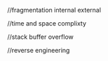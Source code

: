 
//fragmentation internal external

//time and space complixty

//stack buffer overflow

//reverse engineering